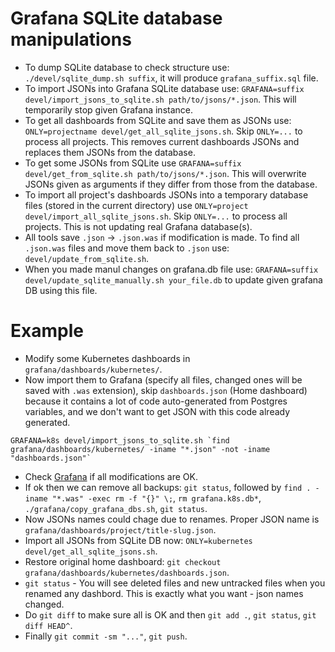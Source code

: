 # Grafana SQLite database manipulations

- To dump SQLite database to check structure use: `./devel/sqlite_dump.sh suffix`, it will produce `grafana_suffix.sql` file.
- To import JSONs into Grafana SQLite database use: `GRAFANA=suffix devel/import_jsons_to_sqlite.sh path/to/jsons/*.json`. This will temporarily stop given Grafana instance.
- To get all dashboards from SQLite and save them as JSONs use: `ONLY=projectname devel/get_all_sqlite_jsons.sh`. Skip `ONLY=...` to process all projects. This removes current dashboards JSONs and replaces them JSONs from the database.
- To get some JSONs from SQLite use `GRAFANA=suffix devel/get_from_sqlite.sh path/to/jsons/*.json`. This will overwrite JSONs given as arguments if they differ from those from the database.
- To import all project's dashboards JSONs into a temporary database files (stored in the current directory) use `ONLY=project devel/import_all_sqlite_jsons.sh`. Skip `ONLY=...` to process all projects. This is not updating real Grafana database(s).
- All tools save `.json` -> `.json.was` if modification is made. To find all `.json.was` files and move them back to `.json` use: `devel/update_from_sqlite.sh`.
- When you made manul changes on grafana.db file use: `GRAFANA=suffix devel/update_sqlite_manually.sh your_file.db` to update given grafana DB using this file.

# Example

- Modify some Kubernetes dashboards in `grafana/dashboards/kubernetes/`.
- Now import them to Grafana (specify all files, changed ones will be saved with `.was` extension), skip `dashboards.json` (Home dashboard) because it contains a lot of code auto-generated from Postgres variables, and we don't want to get JSON with this code already generated.
```
GRAFANA=k8s devel/import_jsons_to_sqlite.sh `find grafana/dashboards/kubernetes/ -iname "*.json" -not -iname "dashboards.json"`
```
- Check [Grafana](https://k8s.cncftest.io) if all modifications are OK.
- If ok then we can remove all backups: `git status`, followed by `find . -iname "*.was" -exec rm -f "{}" \;`, `rm grafana.k8s.db*`, `./grafana/copy_grafana_dbs.sh`, `git status`.
- Now JSONs names could chage due to renames. Proper JSON name is `grafana/dashboards/project/title-slug.json`.
- Import all JSONs from SQLite DB now: `ONLY=kubernetes devel/get_all_sqlite_jsons.sh`.
- Restore original home dashboard: `git checkout grafana/dashboards/kubernetes/dashboards.json`.
- `git status` - You will see deleted files and new untracked files when you renamed any dashbord. This is exactly what you want - json names changed.
- Do `git diff` to make sure all is OK and then `git add .`, `git status`, `git diff HEAD^`.
- Finally `git commit -sm "..."`, `git push`.
